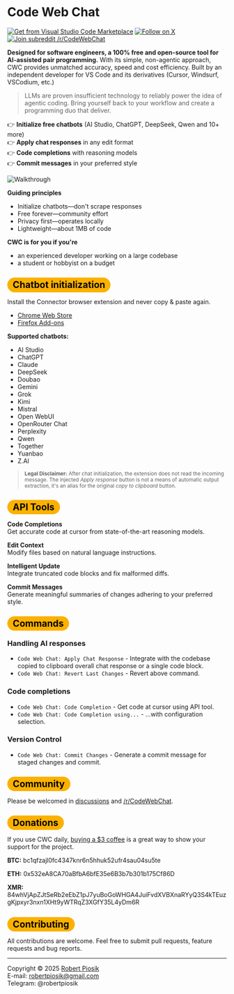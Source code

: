 # Code Web Chat

<a href="https://marketplace.visualstudio.com/items?itemName=robertpiosik.gemini-coder" target="_blank"><img src="https://img.shields.io/badge/Install-VS_Code_Marketplace-blue" alt="Get from Visual Studio Code Marketplace" /></a> <a href="https://x.com/CodeWebChat" target="_blank"><img src="https://img.shields.io/badge/Follow_on_X-@CodeWebChat-black" alt="Follow on X" /></a> <a href="https://reddit.com/r/CodeWebChat" target="_blank"><img src="https://img.shields.io/badge/Join_subreddit-r/CodeWebChat-orange" alt="Join subreddit /r/CodeWebChat" /></a>

**Designed for software engineers, a 100% free and open-source tool for AI-assisted pair programming.** With its simple, non-agentic approach, CWC provides unmatched accuracy, speed and cost efficiency. Built by an independent developer for VS Code and its derivatives (Cursor, Windsurf, VSCodium, etc.)

> LLMs are proven insufficient technology to reliably power the idea of agentic coding. Bring yourself back to your workflow and create a programming duo that deliver.

👉️ **Initialize free chatbots** (AI Studio, ChatGPT, DeepSeek, Qwen and 10+ more) \
👉️ **Apply chat responses** in any edit format \
👉️ **Code completions** with reasoning models \
👉️ **Commit messages** in your preferred style

<p>
<img src="https://github.com/robertpiosik/CodeWebChat/raw/HEAD/packages/shared/src/media/demo.gif" alt="Walkthrough" />
</p>

**Guiding principles**

- Initialize chatbots—don't scrape responses
- Free forever—community effort
- Privacy first—operates locally
- Lightweight—about 1MB of code

**CWC is for you if you're**

- an experienced developer working on a large codebase
- a student or hobbyist on a budget

## <span style="background-color: #fbb100; color: black; padding: 0.2em 0.6em; border-radius: 999px">Chatbot initialization</span>

Install the Connector browser extension and never copy & paste again.

- [Chrome Web Store](https://chromewebstore.google.com/detail/code-web-chat-connector/ljookipcanaglfaocjbgdicfbdhhjffp)
- [Firefox Add-ons](https://addons.mozilla.org/en-US/firefox/addon/code-web-chat-connector/)

**Supported chatbots:**

- AI Studio
- ChatGPT
- Claude
- DeepSeek
- Doubao
- Gemini
- Grok
- Kimi
- Mistral
- Open WebUI
- OpenRouter Chat
- Perplexity
- Qwen
- Together
- Yuanbao
- Z.AI

> <small>**Legal Disclaimer:** After chat initialization, the extension does not read the incoming message. The injected _Apply response_ button is not a means of automatic output extraction, it's an alias for the original _copy to clipboard_ button.</small>

## <span style="background-color: #fbb100; color: black; padding: 0.2em 0.6em; border-radius: 999px">API Tools</span>

**Code Completions** \
Get accurate code at cursor from state-of-the-art reasoning models.

**Edit Context** \
Modify files based on natural language instructions.

**Intelligent Update** \
Integrate truncated code blocks and fix malformed diffs.

**Commit Messages** \
Generate meaningful summaries of changes adhering to your preferred style.

## <span style="background-color: #fbb100; color: black; padding: 0.2em 0.6em; border-radius: 999px">Commands</span>

### Handling AI responses

- `Code Web Chat: Apply Chat Response` - Integrate with the codebase copied to clipboard overall chat response or a single code block.
- `Code Web Chat: Revert Last Changes` - Revert above command.

### Code completions

- `Code Web Chat: Code Completion` - Get code at cursor using API tool.
- `Code Web Chat: Code Completion using...` - ...with configuration selection.

### Version Control

- `Code Web Chat: Commit Changes` - Generate a commit message for staged changes and commit.

## <span style="background-color: #fbb100; color: black; padding: 0.2em 0.6em; border-radius: 999px">Community</span>

Please be welcomed in [discussions](https://github.com/robertpiosik/CodeWebChat/discussions) and [/r/CodeWebChat](https://www.reddit.com/r/CodeWebChat).

## <span style="background-color: #fbb100; color: black; padding: 0.2em 0.6em; border-radius: 999px">Donations</span>

If you use CWC daily, [buying a $3 coffee](https://buymeacoffee.com/robertpiosik) is a great way to show your support for the project.

**BTC:** bc1qfzajl0fc4347knr6n5hhuk52ufr4sau04su5te

**ETH:** 0x532eA8CA70aBfbA6bfE35e6B3b7b301b175Cf86D

**XMR:** 84whVjApZJtSeRb2eEbZ1pJ7yuBoGoWHGA4JuiFvdXVBXnaRYyQ3S4kTEuzgKjpxyr3nxn1XHt9yWTRqZ3XGfY35L4yDm6R

## <span style="background-color: #fbb100; color: black; padding: 0.2em 0.6em; border-radius: 999px">Contributing</span>

All contributions are welcome. Feel free to submit pull requests, feature requests and bug reports.

<hr />

Copyright © 2025 [Robert Piosik](https://x.com/robertpiosik) \
E-mail: robertpiosik@gmail.com \
Telegram: @robertpiosik
